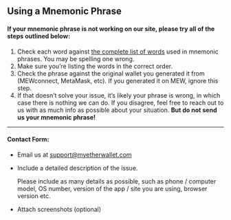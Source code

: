 ## Using a Mnemonic Phrase

#### If your mnemonic phrase is not working on our site, please try all of the steps outlined below:

1. Check each word against [the complete list of words](https://github.com/bitcoin/bips/blob/master/bip-0039/english.txt) used in mnemonic phrases. You may be spelling one wrong.
2. Make sure you’re listing the words in the correct order.
3. Check the phrase against the original wallet you generated it from (MEWconnect, MetaMask, etc). If you generated it on MEW, ignore this step.
4. If that doesn’t solve your issue, it’s likely your phrase is wrong, in which case there is nothing we can do. If you disagree, feel free to reach out to us with as much info as possible about your situation. <strong>But do not send us your mnemonic phrase!</strong>

---

#### Contact Form:

- Email us at support@myetherwallet.com

- <p>Include a detailed description of the issue.</p>
  <note>Please include as many details as possible, such as phone / computer model, OS number, version of the app / site you are using, browser version etc.</note>

- Attach screenshots (optional)
